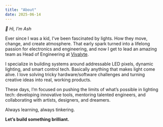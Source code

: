 ```yaml
---
title: "About"
date: 2025-06-14
---
```


*👋 Hi, I’m Ash*

Ever since I was a kid, I’ve been fascinated by lights.
How they move, change, and create atmosphere. That early spark turned into a lifelong passion for electronics and engineering, and now I get to lead an amazing team as Head of Engineering at [Vivalyte](https://vivalyte.com).

I specialize in building systems around addressable LED pixels, dynamic lighting, and smart control tech. Basically anything that makes light come alive. I love solving tricky hardware/software challenges and turning creative ideas into real, working products.

These days, I’m focused on pushing the limits of what’s possible in lighting tech: developing innovative tools, mentoring talented engineers, and collaborating with artists, designers, and dreamers.

Always learning, always tinkering.

**Let’s build something brilliant.**

